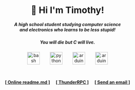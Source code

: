 <h1 align='center'>👋 Hi I'm Timothy!</h1>
<h5 align='center'>A high school student studying computer science<br>and electronics who learns to be less stupid!</h5>
<h4 align='center'><i>You will die but C will live.</i></h4>

###

<p align='center'>
    <img src="https://cdn.jsdelivr.net/gh/devicons/devicon/icons/bash/bash-plain.svg" height="40" alt="bash logo"/>
    <img width='24px'\>
    <img src="https://cdn.jsdelivr.net/gh/devicons/devicon/icons/python/python-original.svg" height="40" alt="python logo"/>
    <img width='24px'\>
    <img src="https://cdn.jsdelivr.net/gh/devicons/devicon/icons/c/c-original.svg" height="40" alt="arduino logo"/>
    <img width='24px'\>
    <img src="https://cdn.jsdelivr.net/gh/devicons/devicon/icons/arduino/arduino-original.svg" height="40" alt="arduino logo"/>
</p>

<br>

<p align='center'>
<a href='https://lazzytim.github.io/lazzytim/me'><strong>[ Online readme.md ]<strong></a>
<img width='12px'\>
<a href='https://github.com/lazzytim/thunder-rpc'><strong>[ ThunderRPC ]<strong></a>
<img width='12px'\>
<a href='mailto:timothy.deletrez@proton.me'><strong>[ Send an email ]<strong></a>
</p>
